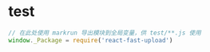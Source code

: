 # test

<div id="mocha"></div>

<script src="/doc/vendor/expect.js/0.2.0/expect.js"></script>
<script src="/doc/vendor/mocha/3.0.2/mocha.js" ></script>

<script>mocha.setup('bdd')</script>
<!--
markrun
{
    "m_lastRunThisScript": false
}
-->
````js
// 在此处使用 markrun 导出模块到全局变量，供 test/**.js 使用
window._Package = require('react-fast-upload')
````

<script src="./test.demo.js" ></script>

<script>
  mocha.checkLeaks();
   mocha.globals(['LiveReload']);
  mocha.run();
</script>

<link rel="stylesheet" href="/doc/vendor/mocha/3.0.2/mocha.css">
